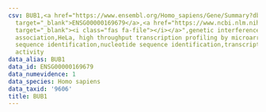 ```yaml
---
csv: BUB1,<a href="https://www.ensembl.org/Homo_sapiens/Gene/Summary?db=core;g=ENSG00000169679"
  target="_blank">ENSG00000169679</a>,<a href="https://www.ncbi.nlm.nih.gov/pubmed/17216044"
  target="_blank"><i class="fas fa-file"></i></a>",genetic interference,functional
  association,HeLa, high throughput transcription profiling by microarray,nucleotide
  sequence identification,nucleotide sequence identification,transcriptional regulation,down-regulates
  activity
data_alias: BUB1
data_id: ENSG00000169679
data_numevidence: 1
data_species: Homo sapiens
data_taxid: '9606'
title: BUB1
---
```

